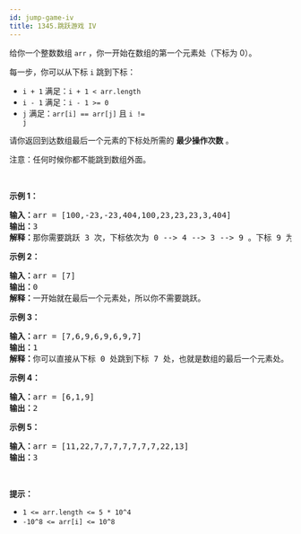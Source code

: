 ```yaml
---
id: jump-game-iv
title: 1345.跳跃游戏 IV
---
```

给你一个整数数组 <code>arr</code> ，你一开始在数组的第一个元素处（下标为 0）。

每一步，你可以从下标 <code>i</code> 跳到下标：


- <code>i + 1</code> 满足：<code>i + 1 &lt; arr.length</code>
- <code>i - 1</code> 满足：<code>i - 1 &gt;= 0</code>
- <code>j</code> 满足：<code>arr[i] == arr[j]</code> 且 <code>i != j</code>

请你返回到达数组最后一个元素的下标处所需的 **最少操作次数** 。

注意：任何时候你都不能跳到数组外面。

 

**示例 1：**


<pre><strong>输入：</strong>arr = [100,-23,-23,404,100,23,23,23,3,404]<br/><strong>输出：</strong>3<br/><strong>解释：</strong>那你需要跳跃 3 次，下标依次为 0 --&gt; 4 --&gt; 3 --&gt; 9 。下标 9 为数组的最后一个元素的下标。<br/></pre>

**示例 2：**


<pre><strong>输入：</strong>arr = [7]<br/><strong>输出：</strong>0<br/><strong>解释：</strong>一开始就在最后一个元素处，所以你不需要跳跃。<br/></pre>

**示例 3：**


<pre><strong>输入：</strong>arr = [7,6,9,6,9,6,9,7]<br/><strong>输出：</strong>1<br/><strong>解释：</strong>你可以直接从下标 0 处跳到下标 7 处，也就是数组的最后一个元素处。<br/></pre>

**示例 4：**


<pre><strong>输入：</strong>arr = [6,1,9]<br/><strong>输出：</strong>2<br/></pre>

**示例 5：**


<pre><strong>输入：</strong>arr = [11,22,7,7,7,7,7,7,7,22,13]<br/><strong>输出：</strong>3<br/></pre>

 

**提示：**


- <code>1 &lt;= arr.length &lt;= 5 * 10^4</code>
- <code>-10^8 &lt;= arr[i] &lt;= 10^8</code>
